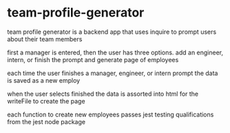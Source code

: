 # team-profile-generator

team profile generator is a backend app that uses inquire to prompt users about their team members

first a manager is entered, then the user has three options. add an engineer, intern, or finish the prompt and generate page of employees

each time the user finishes a manager, engineer, or intern prompt the data is saved as a new employ

when the user selects finished the data is assorted into html for the writeFile to create the page

each function to create new employees passes jest testing qualifications from the jest node package